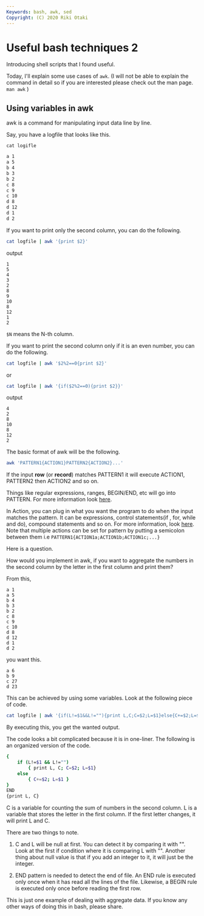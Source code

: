 ```yaml
---
Keywords: bash, awk, sed
Copyright: (C) 2020 Riki Otaki
---
```


# Useful bash techniques 2

Introducing shell scripts that I found useful.

Today, I'll explain some use cases of `awk`. (I will not be able to explain the command in detail so if you are interested please check out the man page. `man awk` )

## Using variables in awk

awk is a command for manipulating input data line by line.

Say, you have a logfile that looks like this.


`cat logifle`
```bash
a 1
a 5
b 4
b 3
b 2
c 8
c 9
c 10
d 8
d 12
d 1
d 2
```

If you want to print only the second column, you can do the following. 

```bash
cat logfile | awk '{print $2}'
```
output
```
1
5
4
3
2
8
9
10
8
12
1
2
```

`$N` means the N-th column.

If you want to print the second column only if it is an even number, you can do the following.

```bash
cat logfile | awk '$2%2==0{print $2}'
```

or

```bash
cat logfile | awk '{if($2%2==0){print $2}}'
```
output
```
4
2
8
10
8
12
2
```

The basic format of awk will be the following.

```bash
awk 'PATTERN1{ACTION1}PATTERN2{ACTION2}...'
```

If the input **row** (or **record**) matches PATTERN1 it will execute ACTION1, PATTERN2 then ACTION2 and so on.

Things like regular expressions, ranges, BEGIN/END, etc will go into PATTERN. For more information look [here](https://www.gnu.org/software/gawk/manual/html_node/Pattern-Overview.html#Pattern-Overview).

In Action, you can plug in what you want the program to do when the input matches the pattern. It can be expressions, control statements(if , for, while and do), compound statements and so on. For more information, look [here](https://www.gnu.org/software/gawk/manual/html_node/Action-Overview.html#Action-Overview). Note that multiple actions can be set for pattern by putting a semicolon between them i.e `PATTERN1{ACTION1a;ACTION1b;ACTION1c;...}`

Here is a question.

How would you implement in awk, if you want to aggregate the numbers in the second column by the letter in the first column and print them?

From this, 
```
a 1
a 5
b 4
b 3
b 2
c 8
c 9
c 10
d 8
d 12
d 1
d 2
```

you want this.

```
a 6
b 9
c 27
d 23
```

This can be achieved by using some variables.
Look at the following piece of code.

```bash
cat logfile | awk '{if(L!=$1&&L!=""){print L,C;C=$2;L=$1}else{C+=$2;L=$1}}END{print L,C}'
```

By executing this, you get the wanted output.

The code looks a bit complicated because it is in one-liner. The following is an organized version of the code.

```bash
{
    if (L!=$1 && L!="")
        { print L, C; C=$2; L=$1}
    else
        { C+=$2; L=$1 }
}
END
{print L, C}
```

C is a variable for counting the sum of numbers in the second column. L is a variable that stores the letter in the first column. If the first letter changes, it will print L and C.

There are two things to note. 

1. C and L will be null at first. You can detect it by comparing it with "". Look at the first if condition where it is comparing L with "". 
Another thing about null value is that if you add an integer to it, it will just be the integer.

2. END pattern is needed to detect the end of file. An END rule is executed only once when it has read all the lines of the file. Likewise, a BEGIN rule is executed only once before reading the first row.

This is just one example of dealing with aggregate data. If you know any other ways of doing this in bash, please share.



